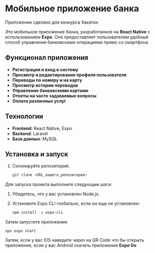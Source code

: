 # Мобильное приложение банка

Приложение сделано для конкурса Хакатон

Это мобильное приложение банка, разработанное на **React Native** с использованием **Expo**. Оно предоставляет пользователям удобный способ управления банковскими операциями прямо со смартфона.

## Функционал приложения

- **Регистрация и вход в систему**
- **Просмотр и редактирование профиля пользователя**
- **Переводы по номеру и на карту**
- **Просмотр истории переводов**
- **Управление банковскими картами**
- **Ответы на часто задаваемые вопросы**
- **Оплата различных услуг**

## Технологии

- **Frontend**: React Native, Expo
- **Backend**: Laravel
- **База данных**: MySQL

## Установка и запуск

1. Склонируйте репозиторий:

   ```bash
   git clone <URL_вашего_репозитория>

Для запуска проекта выполните следующие шаги:

1. Убедитесь, что у вас установлен Node.js.
2. Установите Expo CLI глобально, если он еще не установлен:

   ```bash
   npm install -g expo-cli

Затем запустите приложение

   `npx expo start` 

Затем, если у вас IOS наведите через на QR Code что бы открыть приложение, если у вас Android скачать приложение **Expo Go**
